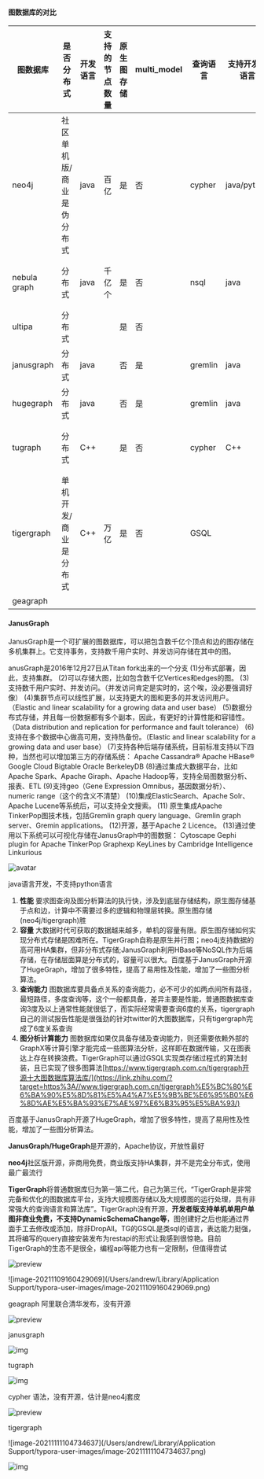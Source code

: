 #### 图数据库的对比

| 图数据库     | 是否分布式                | 开发语言 | 支持的节点数量 | 原生图存储 | multi_model | 查询语言 | 支持开发的语言 | 开发公司                   | 落地的公司                   | 是否开源 | 使用场景 | 开源地址                                          | 文档地址                       |      |
| ------------ | ------------------------- | -------- | -------------- | ---------- | :---------- | -------- | -------------- | -------------------------- | ---------------------------- | -------- | -------- | ------------------------------------------------- | ------------------------------ | ---- |
| neo4j        | 社区单机版/商业是伪分布式 | java     | 百亿           | 是         | 否          | cypher   | java/python    | neo4j                      | 使用非常广泛                 | 否       | OLAP     |                                                   |                                |      |
| nebula graph | 分布式                    | java     | 千亿个         | 是         | 否          | nsql     | java           |                            | 京东 /360/携程/oppo/各种银行 |          | OLAP     | https://github.com/vesoft-inc/nebula-graph        |                                |      |
| ultipa       | 分布式                    |          |                | 是         | 否          |          |                | 北京同心尚科技发展有限公司 | 金融行业                     | 否       | HTAP     |                                                   |                                |      |
| janusgraph   | 分布式                    | java     |                | 否         | 是          | gremlin  | java           | The Linux Foundation       | apache顶级项目               | 是       | OLAP     | https://github.com/JanusGraph/janusgraph          | https://docs.janusgraph.org/   |      |
| hugegraph    | 分布式                    | java     |                | 否         | 是          | gremlin  | java           | 百度                       | 百度                         | 是       | OLAP     | https://github.com/hugegraph/hugegraph            |                                |      |
| tugraph      | 分布式                    | C++      |                | 是         | 否          | cypher   | C++            | 费马科技                   | 京东金融、  搜狗 、国家电网  | 否       | OLAP     | wget https://fma-ai.cn/download/lgraph_latest.tar | https://fma-ai.cn/help/        |      |
| tigergraph   | 单机开发/商业是分布式     | C++      | 万亿           | 是         | 否          | GSQL     |                | tighergraph                | 国家电网、国有银行           | 否       | OLTP     |                                                   | https://www.tigergraph.com.cn/ |      |
| geagraph     |                           |          |                |            |             |          |                |                            |                              | 否       |          |                                                   |                                |      |


#### JanusGraph
JanusGraph是一个可扩展的图数据库，可以把包含数千亿个顶点和边的图存储在多机集群上。它支持事务，支持数千用户实时、并发访问存储在其中的图。

anusGraph是2016年12月27日从Titan fork出来的一个分支
(1)分布式部署，因此，支持集群。
(2)可以存储大图，比如包含数千亿Vertices和edges的图。
(3)支持数千用户实时、并发访问。（并发访问肯定是实时的，这个唉，没必要强调好像）
(4)集群节点可以线性扩展，以支持更大的图和更多的并发访问用户。（Elastic and linear scalability for a growing data and user base）
(5)数据分布式存储，并且每一份数据都有多个副本，因此，有更好的计算性能和容错性。（Data distribution and replication for performance and fault tolerance）
(6)支持在多个数据中心做高可用，支持热备份。（Elastic and linear scalability for a growing data and user base）
(7)支持各种后端存储系统，目前标准支持以下四种，当然也可以增加第三方的存储系统：
Apache Cassandra®
Apache HBase®
Google Cloud Bigtable
Oracle BerkeleyDB
(8)通过集成大数据平台，比如Apache Spark、Apache Giraph、Apache Hadoop等，支持全局图数据分析、报表、ETL
(9)支持geo（Gene Expression Omnibus，基因数据分析）、numeric range（这个的含义不清楚）
(10)集成ElasticSearch、Apache Solr、Apache Lucene等系统后，可以支持全文搜索。
(11) 原生集成Apache TinkerPop图技术栈，包括Gremlin graph query language、Gremlin graph server、Gremin applications。
(12)开源，基于Apache 2 Licence。
(13)通过使用以下系统可以可视化存储在JanusGraph中的图数据：
Cytoscape
Gephi plugin for Apache TinkerPop
Graphexp
KeyLines by Cambridge Intelligence
Linkurious

![avatar](https://images2018.cnblogs.com/blog/513451/201805/513451-20180531112615520-1894246489.png)



java语言开发，不支持python语言





1. **性能** 要求图查询及图分析算法的执行快，涉及到底层存储结构，原生图存储基于点和边，计算中不需要过多的逻辑和物理层转换。原生图存储(neo4j/tigergraph)胜
2. **容量** 大数据时代可获取的数据越来越多，单机的容量有限。原生图存储如何实现分布式存储是困难所在。TigerGraph自称是原生并行图；neo4j支持数据的高可用HA集群，但非分布式存储;JanusGraph利用HBase等NoSQL作为后端存储，在存储层面算是分布式的，容量可以很大。百度基于JanusGraph开源了HugeGraph，增加了很多特性，提高了易用性及性能，增加了一些图分析算法。
3. **查询能力** 图数据库要具备点关系的查询能力，必不可少的如两点间所有路径，最短路径，多度查询等，这个一般都具备，差异主要是性能，普通图数据库查询3度及以上通常性能就很低了，而实际经常需要查询6度的关系，tigergraph自己的测试报告性能是很强劲的针对twitter的大图数据库，只有tigergraph完成了6度关系查询
4. **图分析计算能力** 图数据库如果仅具备存储及查询能力，则还需要依赖外部的GraphX等计算引擎才能完成一些图算法分析，这样即在数据传输，又在图表达上存在转换浪费。TigerGraph可以通过GSQL实现类存储过程式的算法封装，且已实现了很多图算法[https://www.tigergraph.com.cn/tigergraph开源十大图数据库算法库/](https://link.zhihu.com/?target=https%3A//www.tigergraph.com.cn/tigergraph%E5%BC%80%E6%BA%90%E5%8D%81%E5%A4%A7%E5%9B%BE%E6%95%B0%E6%8D%AE%E5%BA%93%E7%AE%97%E6%B3%95%E5%BA%93/)



百度基于JanusGraph开源了HugeGraph，增加了很多特性，提高了易用性及性能，增加了一些图分析算法。





**JanusGraph/HugeGraph**是开源的，Apache协议，开放性最好

**neo4j**社区版开源，非商用免费，商业版支持HA集群，并不是完全分布式，使用最广最流行

**TigerGraph**将普通数据库归为第一第二代，自己为第三代，“TigerGraph是非常完备和优化的图数据库平台，支持大规模图存储以及大规模图的运行处理，具有非常强大的查询语言和算法库”。TigerGraph没有开源，**开发者版支持单机单用户单图非商业免费，不支持DynamicSchemaChange等**，图创建好之后也能通过界面手工去修改或添加，除非DropAll。TG的GSQL是类sql的语言，表达能力挺强，其将编写的query直接安装发布为restapi的形式让我感到很惊艳。目前TigerGraph的生态不是很全，编程api等能力也有一定限制，但值得尝试



![preview](https://pic3.zhimg.com/v2-5abbeda0fb296d05d1516fcda2d3592e_r.jpg)



![image-20211109160429069](/Users/andrew/Library/Application Support/typora-user-images/image-20211109160429069.png)



geagraph 阿里联合清华发布，没有开源

![preview](https://pic2.zhimg.com/v2-2ce2bd623678dd5dbd42933d49b2d321_r.jpg)




janusgraph



![img](https://img-blog.csdnimg.cn/20190123101621250.png?x-oss-process=image/watermark,type_ZmFuZ3poZW5naGVpdGk,shadow_10,text_aHR0cHM6Ly9ibG9nLmNzZG4ubmV0L1pZQzg4ODg4,size_16,color_FFFFFF,t_70)




tugraph



![img](https://fma-ai.cn/cover/%E6%88%AA%E5%B1%8F2020-07-09%20%E4%B8%8B%E5%8D%881-1594348883927.png)



cypher 语法，没有开源，估计是neo4j套皮

![preview](https://pic4.zhimg.com/v2-88a8c5a05d2fe6e93d44ddd937a7cc98_r.jpg)



tigergraph



![image-20211111104734637](/Users/andrew/Library/Application Support/typora-user-images/image-20211111104734637.png)

![img](https://img2018.cnblogs.com/blog/847408/201901/847408-20190118192620943-2101126015.png)